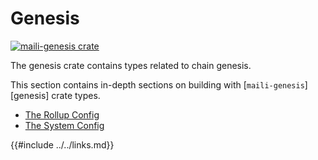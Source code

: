 # Genesis

<a href="https://crates.io/crates/maili-genesis"><img src="https://img.shields.io/crates/v/maili-genesis.svg" alt="maili-genesis crate"></a>

The genesis crate contains types related to chain genesis.

This section contains in-depth sections on building with [`maili-genesis`][genesis] crate types.

- [The Rollup Config](./rollup-config.md)
- [The System Config](./system-config.md)

<!-- Links -->

{{#include ../../links.md}}
